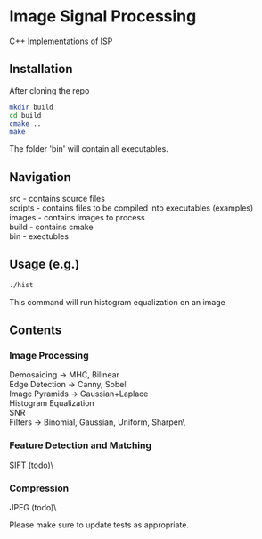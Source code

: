 # Image Signal Processing

C++ Implementations of ISP 

## Installation
After cloning the repo

```bash
mkdir build
cd build
cmake ..
make
```
The folder 'bin' will contain all executables.
## Navigation
src - contains source files \
scripts - contains files to be compiled into executables (examples) \
images - contains images to process \
build - contains cmake \
bin - exectubles


## Usage (e.g.)

```bash
./hist
```
This command will run histogram equalization on an image

## Contents
### Image Processing
Demosaicing -> MHC, Bilinear \
Edge Detection -> Canny, Sobel \
Image Pyramids -> Gaussian+Laplace\
Histogram Equalization\
SNR\
Filters -> Binomial, Gaussian, Uniform, Sharpen\

### Feature Detection and Matching
SIFT (todo)\

### Compression
JPEG (todo)\


Please make sure to update tests as appropriate.
